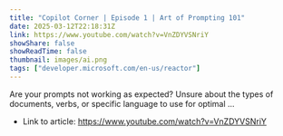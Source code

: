 ```yaml
---
title: "Copilot Corner | Episode 1 | Art of Prompting 101"
date: 2025-03-12T22:18:31Z
link: https://www.youtube.com/watch?v=VnZDYVSNriY
showShare: false
showReadTime: false
thumbnail: images/ai.png
tags: ["developer.microsoft.com/en-us/reactor"]
---
```

Are your prompts not working as expected? Unsure about the types of documents, verbs, or specific language to use for optimal ...

- Link to article: https://www.youtube.com/watch?v=VnZDYVSNriY